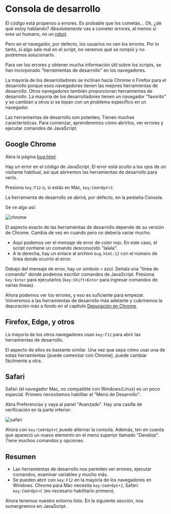# Consola de desarrollo

El código está propenso a errores. Es probable que los cometas... Oh, ¿de qué estoy hablando? *Absolutamente* vas a cometer errores, al menos si eres un humano, no un [robot](https://en.wikipedia.org/wiki/Bender_(Futurama)).

Pero en el navegador, por defecto, los usuarios no ven los errores. Por lo tanto, si algo sale mal en el script, no veremos qué se rompió y no podremos solucionarlo.

Para ver los errores y obtener mucha información útil sobre los scripts, se han incorporado "herramientas de desarrollo" en los navegadores.

La mayoría de los desarrolladores se inclinan hacia Chrome o Firefox para el desarrollo porque esos navegadores tienen las mejores herramientas de desarrollo. Otros navegadores también proporcionan herramientas de desarrollo. La mayoría de los desarrolladores tienen un navegador "favorito" y se cambian a otros si se topan con un problema específico en un navegador.

Las herramientas de desarrollo son potentes; Tienen muchas características. Para comenzar, aprenderemos cómo abrirlos, ver errores y ejecutar comandos de JavaScript.

## Google Chrome

Abra la página [bug.html](bug.html).

Hay un error en el código de JavaScript. El error está oculto a los ojos de un visitante habitual, así que abriremos las herramientas de desarrollo para verlo.

Presiona `key:F12` o, si estás en Mac, `key:Cmd+Opt+J`.

La herramienta de desarrollo se abrirá, por defecto, en la pestaña Consola.

Se ve algo así:

![chrome](chrome.png)

El aspecto exacto de las herramientas de desarrollo depende de su versión de Chrome. Cambia de vez en cuando pero no debería variar mucho.

- Aquí podemos ver el mensaje de error de color rojo. En este caso, el script contiene un comando desconocido "lalala".
- A la derecha, hay un enlace al archivo `bug.html:12` con el número de línea donde ocurrió el error.

Debajo del mensaje de error, hay un símbolo `>` azul. Señala una "línea de comando" donde podemos escribir comandos de JavaScript. Presiona `key:Enter` para ejecutarlos (`key:Shift+Enter` para ingresar comandos de varias líneas).

Ahora podemos ver los errores, y eso es suficiente para empezar. Volveremos a las herramientas de desarrollo más adelante y cubriremos la depuración más a fondo en el capítulo [Depuración en Chrome](/debugging-chrome).


## Firefox, Edge, y otros

La mayoría de los otros navegadores usan `key:F12` para abrir las herramientas de desarrollo.

El aspecto de ellos es bastante similar. Una vez que sepa cómo usar una de estas herramientas (puede comenzar con Chrome), puede cambiar fácilmente a otra.

## Safari

Safari (el navegador Mac, no compatible con Windows/Linux) es un poco especial. Primero necesitamos habilitar el "Menú de Desarrollo".

Abra Preferencias y vaya al panel "Avanzado". Hay una casilla de verificación en la parte inferior:

![safari](safari.png)

Ahora con `key:Cmd+Opt+C` puede alternar la consola. Además, ten en cuenta que apareció un nuevo elemento en el menú superior llamado "Develop". Tiene muchos comandos y opciones.

## Resumen

- Las herramientas de desarrollo nos permiten ver errores, ejecutar comandos, examinar variables y mucho más.
- Se pueden abrir con `key:F12` en la mayoría de los navegadores en Windows. Chrome para Mac necesita `key:Cmd+Opt+J`, Safari: `key:Cmd+Opt+C` (es necesario habilitarlo primero).

Ahora tenemos nuestro entorno listo. En la siguiente sección, nos sumergiremos en JavaScript.
